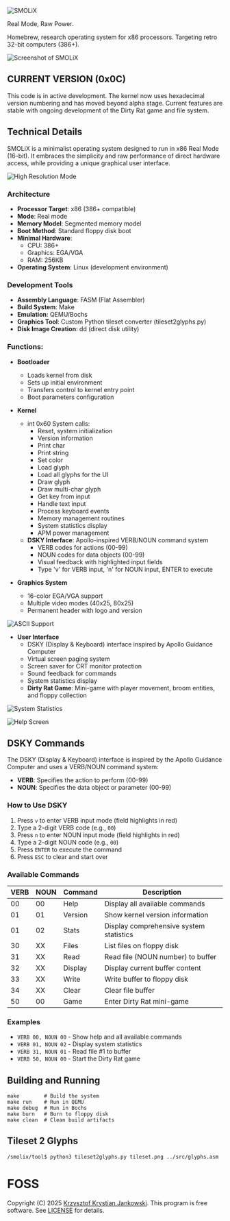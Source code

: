 ![SMOLiX](media/splash.png)

Real Mode, Raw Power.

Homebrew, research operating system for x86 processors. Targeting retro 32-bit computers (386+).

![Screenshot of SMOLiX](media/welcome.png)

## CURRENT VERSION (0x0C)
This code is in active development. The kernel now uses hexadecimal version numbering and has moved beyond alpha stage. Current features are stable with ongoing development of the Dirty Rat game and file system.

## Technical Details

SMOLiX is a minimalist operating system designed to run in x86 Real Mode (16-bit). It embraces the simplicity and raw performance of direct hardware access, while providing a unique graphical user interface.

![High Resolution Mode](media/hires.png)

### Architecture
- **Processor Target**: x86 (386+ compatible)
- **Mode**: Real mode
- **Memory Model**: Segmented memory model
- **Boot Method**: Standard floppy disk boot
- **Minimal Hardware**:
  - CPU: 386+
  - Graphics: EGA/VGA
  - RAM: 256KB
- **Operating System**: Linux (development environment)

### Development Tools
- **Assembly Language**: FASM (Flat Assembler)
- **Build System**: Make
- **Emulation**: QEMU/Bochs
- **Graphics Tool**: Custom Python tileset converter (tileset2glyphs.py)
- **Disk Image Creation**: dd (direct disk utility)

### Functions:
- **Bootloader**
  - Loads kernel from disk
  - Sets up initial environment
  - Transfers control to kernel entry point
  - Boot parameters configuration

- **Kernel**
  - int 0x60 System calls:
    - Reset, system initialization
    - Version information
    - Print char
    - Print string
    - Set color
    - Load glyph
    - Load all glyphs for the UI
    - Draw glyph
    - Draw multi-char glyph
    - Get key from input
    - Handle text input
    - Process keyboard events
    - Memory management routines
    - System statistics display
    - APM power management
  - **DSKY Interface**: Apollo-inspired VERB/NOUN command system
    - VERB codes for actions (00-99)
    - NOUN codes for data objects (00-99)
    - Visual feedback with highlighted input fields
    - Type 'v' for VERB input, 'n' for NOUN input, ENTER to execute

- **Graphics System**
  - 16-color EGA/VGA support
  - Multiple video modes (40x25, 80x25)
  - Permanent header with logo and version

![ASCII Support](media/ascii.png)

- **User Interface**
  - DSKY (Display & Keyboard) interface inspired by Apollo Guidance Computer
  - Virtual screen paging system
  - Screen saver for CRT monitor protection
  - Sound feedback for commands
  - System statistics display
  - **Dirty Rat Game**: Mini-game with player movement, broom entities, and floppy collection

![System Statistics](media/stats.png)

![Help Screen](media/help.png)

## DSKY Commands

The DSKY (Display & Keyboard) interface is inspired by the Apollo Guidance Computer and uses a VERB/NOUN command system:

- **VERB**: Specifies the action to perform (00-99)
- **NOUN**: Specifies the data object or parameter (00-99)

### How to Use DSKY

1. Press `v` to enter VERB input mode (field highlights in red)
2. Type a 2-digit VERB code (e.g., `00`)
3. Press `n` to enter NOUN input mode (field highlights in red)
4. Type a 2-digit NOUN code (e.g., `00`)
5. Press `ENTER` to execute the command
6. Press `ESC` to clear and start over

### Available Commands

| VERB | NOUN | Command | Description |
|------|------|---------|-------------|
| 00   | 00   | Help    | Display all available commands |
| 01   | 01   | Version | Show kernel version information |
| 01   | 02   | Stats   | Display comprehensive system statistics |
| 30   | XX   | Files   | List files on floppy disk |
| 31   | XX   | Read    | Read file (NOUN number) to buffer |
| 32   | XX   | Display | Display current buffer content |
| 33   | XX   | Write   | Write buffer to floppy disk |
| 34   | XX   | Clear   | Clear file buffer |
| 50   | 00   | Game    | Enter Dirty Rat mini-game |

### Examples

- `VERB 00, NOUN 00` - Show help and all available commands
- `VERB 01, NOUN 02` - Display system statistics  
- `VERB 31, NOUN 01` - Read file #1 to buffer
- `VERB 50, NOUN 00` - Start the Dirty Rat game

## Building and Running

```
make        # Build the system
make run    # Run in QEMU
make debug  # Run in Bochs
make burn   # Burn to floppy disk
make clean  # Clean build artifacts
```

## Tileset 2 Glyphs

```/smolix/tool$ python3 tileset2glyphs.py tileset.png ../src/glyphs.asm```


# FOSS
Copyright (C) 2025 [Krzysztof Krystian Jankowski](https://krzysztofjankowski.com). This program is free software. See [LICENSE](LICENSE) for details.
